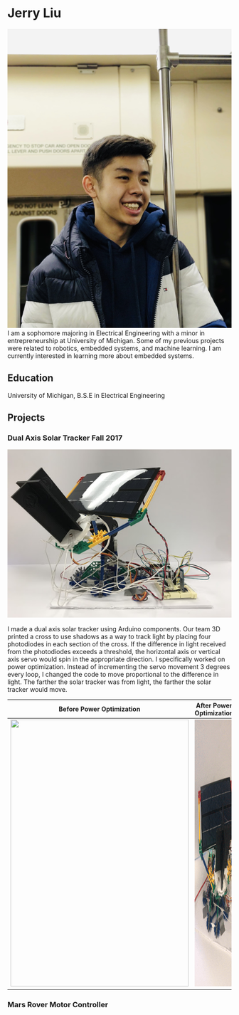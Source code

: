 # Jerry Liu
![Profile](jerry.jpg)
I am a sophomore majoring in Electrical Engineering with a minor in entrepreneurship at University of Michigan. Some of my previous projects were related to robotics, embedded systems, and machine learning. I am currently interested in learning more about embedded systems.

## Education
University of Michigan, B.S.E in Electrical Engineering

## Projects
### Dual Axis Solar Tracker Fall 2017
![Solar Tracker](solartracker.jpg)

I made a dual axis solar tracker using Arduino components. Our team 3D printed a cross to use shadows as a way to track light by placing four photodiodes in each section of the cross. If the difference in light received from the photodiodes exceeds a threshold, the horizontal axis or vertical axis servo would spin in the appropriate direction. I specifically worked on power optimization. Instead of incrementing the servo movement 3 degrees every loop, I changed the code to move proportional to the difference in light. The farther the solar tracker was from light, the farther the solar tracker would move. 

| Before Power Optimization | After Power Optimization |
| --- | --- |
<img src="solartrackerbefore.gif" width=400 height=600> | <img src="solartrackerafter.gif" width=400 height=600>
### Mars Rover Motor Controller
